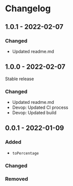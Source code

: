 # Changelog

## 1.0.1 - 2022-02-07

### Changed

- Updated readme.md

## 1.0.0 - 2022-02-07

Stable release

### Changed

- Updated readme.md
- Devop: Updated CI process
- Devop: Updated build

## 0.0.1 - 2022-01-09

### Added

- `toPercentage`

### Changed

### Removed
